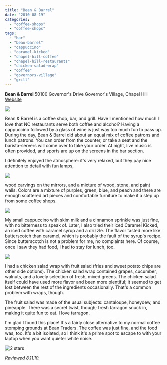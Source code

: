 ```yaml
---
title: "Bean & Barrel"
date: "2010-08-19"
categories:
  - "coffee-shops"
  - "coffee-shops"
tags:
  - "bar"
  - "bean-barrel"
  - "cappuccino"
  - "caramel-kicked"
  - "chapel-hill-coffee"
  - "chapel-hill-restaurants"
  - "chicken-salad-wrap"
  - "coffee"
  - "governors-village"
  - "grill"
---
```


**Bean & Barrel** 50100 Governor's Drive Governor's Village, Chapel Hill [Website](http://www.beanandbarrel.com/index.html)

![](http://www.thegourmez.com/gourmez/photos/beanbarrel04.JPG)

Bean & Barrel is a coffee shop, bar, and grill. Have I mentioned how much I love that NC restaurants serve both coffee and alcohol? Having a cappuccino followed by a glass of wine is just way too much fun to pass up. During the day, Bean & Barrel did about an equal mix of coffee patrons and lunch patrons. You can order from the counter, or take a seat and the barista-servers will come over to take your order. At night, live music is often provided, and sports are up on the screens in the bar section.

I definitely enjoyed the atmosphere: it's very relaxed, but they pay nice attention to detail with fun lamps,

![](http://www.thegourmez.com/gourmez/photos/beanbarrel02.JPG)

wood carvings on the mirrors, and a mixture of wood, stone, and paint walls. Colors are a mixture of purples, green, blue, and peach and there are enough scattered art pieces and comfortable furniture to make it a step up from some coffee shops.

![](http://www.thegourmez.com/gourmez/photos/beanbarrel01.JPG)

My small cappuccino with skim milk and a cinnamon sprinkle was just fine, with no bitterness to speak of. Later, I also tried their iced Caramel Kicked, an iced coffee with caramel syrup and a drizzle. The flavor tasted more like butterscotch than caramel, which is probably the fault of the syrup's recipe. Since butterscotch is not a problem for me, no complaints here. Of course, once I saw they had food, I had to stay for lunch, too.

![](http://www.thegourmez.com/gourmez/photos/beanbarrel03.JPG)

I had a chicken salad wrap with fruit salad (fries and sweet potato chips are other side options). The chicken salad wrap contained grapes, cucumber, walnuts, and a lovely selection of fresh, mixed greens. The chicken salad itself could have used more flavor and been more plentiful; it seemed to get lost between the rest of the ingredients occasionally. That's a common problem with wraps, though.

The fruit salad was made of the usual subjects: cantaloupe, honeydew, and pineapple. There was a secret twist, though; fresh tarragon snuck in, making it quite fun to eat. I love tarragon.

I'm glad I found this place! It's a fairly close alternative to my normal coffee stomping grounds at Bean Traders. The coffee was just fine, and the food was, too. It's a bit isolated, so I think it's a prime spot to escape to with your laptop when you want quieter white noise.




<div class="caption">

![2 stars](http://s3.amazonaws.com/thegourmez-wpmedia/2009/02/rating_chicken11.gif "rating_chicken11")</div>


_Reviewed 8.11.10._
